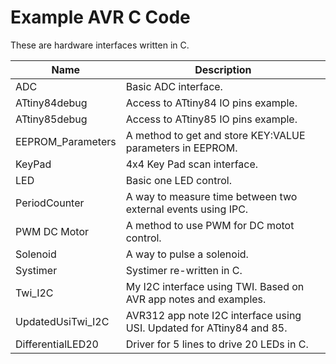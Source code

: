 Example AVR C Code
==================

These are hardware interfaces written in C.  

|        Name         | Description                                                |
|---------------------|------------------------------------------------------------|
|ADC | Basic ADC interface.|
|ATtiny84debug | Access to ATtiny84 IO pins example.|
|ATtiny85debug | Access to ATtiny85 IO pins example.|
|EEPROM_Parameters | A method to get and store KEY:VALUE parameters in EEPROM.|
|KeyPad | 4x4 Key Pad scan interface.|
|LED | Basic one LED control.|
|PeriodCounter | A way to measure time between two external events using IPC.|
|PWM DC Motor | A method to use PWM for DC motot control.|
|Solenoid | A way to pulse a solenoid.|
|Systimer | Systimer re-written in C.|
|Twi_I2C | My I2C interface using TWI. Based on AVR app notes and examples.|
|UpdatedUsiTwi_I2C | AVR312 app note I2C interface using USI. Updated for ATtiny84 and 85.|
|DifferentialLED20 | Driver for 5 lines to drive 20 LEDs in C.|
